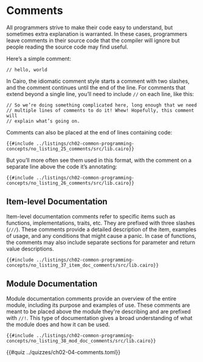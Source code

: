 # Comments

All programmers strive to make their code easy to understand, but sometimes extra explanation is warranted. In these cases, programmers leave comments in their source code that the compiler will ignore but people reading the source code may find useful.

Here’s a simple comment:

```cairo,noplayground
// hello, world
```

In Cairo, the idiomatic comment style starts a comment with two slashes, and the comment continues until the end of the line. For comments that extend beyond a single line, you’ll need to include `//` on each line, like this:

```cairo,noplayground
// So we’re doing something complicated here, long enough that we need
// multiple lines of comments to do it! Whew! Hopefully, this comment will
// explain what’s going on.
```

Comments can also be placed at the end of lines containing code:

```cairo
{{#include ../listings/ch02-common-programming-concepts/no_listing_25_comments/src/lib.cairo}}
```

But you’ll more often see them used in this format, with the comment on a separate line above the code it’s annotating:

```cairo
{{#include ../listings/ch02-common-programming-concepts/no_listing_26_comments/src/lib.cairo}}
```

## Item-level Documentation

Item-level documentation comments refer to specific items such as functions, implementations, traits, etc. They are prefixed with three slashes (`///`). These comments provide a detailed description of the item, examples of usage, and any conditions that might cause a panic. In case of functions, the comments may also include separate sections for parameter and return value descriptions.

```cairo,noplayground
{{#include ../listings/ch02-common-programming-concepts/no_listing_37_item_doc_comments/src/lib.cairo}}
```

## Module Documentation

Module documentation comments provide an overview of the entire module, including its purpose and examples of use. These comments are meant to be placed above the module they're describing and are prefixed with `//!`. This type of documentation gives a broad understanding of what the module does and how it can be used.

```cairo,noplayground
{{#include ../listings/ch02-common-programming-concepts/no_listing_38_mod_doc_comments/src/lib.cairo}}
```

{{#quiz ../quizzes/ch02-04-comments.toml}}
